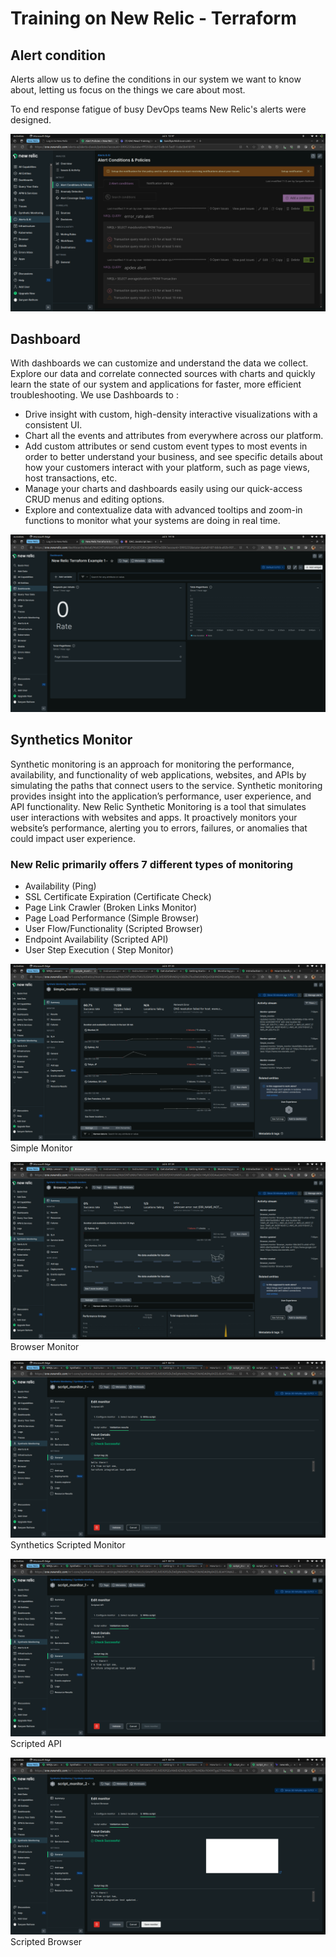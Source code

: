 # Training on New Relic - Terraform

## Alert condition

Alerts allow us to define the conditions in our system we want to know about, letting us focus on the things we care about most.

To end response fatigue of busy DevOps teams New Relic's alerts were designed.

![NewRelic Alert created](./screenshots/alerts%20conditions.png)

## Dashboard

With dashboards we can customize and understand the data we collect. Explore our data and correlate connected sources with charts and quickly learn the state of our system and applications for faster, more efficient troubleshooting.
We use Dashboards to :

* Drive insight with custom, high-density interactive visualizations with a consistent UI.
* Chart all the events and attributes from everywhere across our platform.
* Add custom attributes or send custom event types to most events in order to better understand your business, and see specific details about how your customers interact with your platform, such as page views, host transactions, etc.
* Manage your charts and dashboards easily using our quick-access CRUD menus and editing options.
* Explore and contextualize data with advanced tooltips and zoom-in functions to monitor what your systems are doing in real time.

![NewRelic Alert created](./screenshots/dashboard.png)

## Synthetics Monitor

Synthetic monitoring is an approach for monitoring the performance, availability, and functionality of web applications, websites, and APIs by simulating the paths that connect users to the service. Synthetic monitoring provides insight into the application’s performance, user experience, and API functionality.
New Relic Synthetic Monitoring is a tool that simulates user interactions with websites and apps. It proactively monitors your website’s performance, alerting you to errors, failures, or anomalies that could impact user experience.

### New Relic primarily offers 7 different types of monitoring

* Availability (Ping)
* SSL Certificate Expiration (Certificate Check)
* Page Link Crawler (Broken Links Monitor)
* Page Load Performance (Simple Browser)
* User Flow/Functionality (Scripted Browser)
* Endpoint Availability (Scripted API)
* User Step Execution ( Step Monitor)

![NewRelic Ping monitor created](./screenshots/Simple_monitor.png)
Simple Monitor

![NewRelic simple browser monitor created](./screenshots/browser_monitor.png)
Browser Monitor

![NewRelic Synthetics Scripted Monitor created](./screenshots/script_monitor_1.png)
Synthetics Scripted Monitor

![NewRelic scripted api created](./screenshots/script_monitor_1.png)
Scripted API

![NewRelic scripted browser created](./screenshots/script_monitor_2.png)
Scripted Browser

